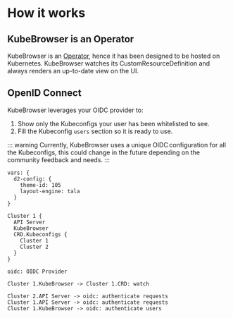 # How it works

## KubeBrowser is an Operator

KubeBrowser is an [Operator](https://kubernetes.io/docs/concepts/extend-kubernetes/operator/), hence it has been designed to be hosted on Kubernetes. KubeBrowser watches its CustomResourceDefinition and always renders an up-to-date view on the UI.

## OpenID Connect

KubeBrowser leverages your OIDC provider to:

1. Show only the Kubeconfigs your user has been whitelisted to see.
1. Fill the Kubeconfig `users` section so it is ready to use.

::: warning
Currently, KubeBrowser uses a unique OIDC configuration for all the Kubeconfigs, this could change in the future depending on the community feedback and needs.
:::

```d2
vars: {
  d2-config: {
    theme-id: 105
    layout-engine: tala
  }
}

Cluster 1 {
  API Server
  KubeBrowser
  CRD.Kubeconfigs {
    Cluster 1
    Cluster 2
  }
}

oidc: OIDC Provider

Cluster 1.KubeBrowser -> Cluster 1.CRD: watch

Cluster 2.API Server -> oidc: authenticate requests
Cluster 1.API Server -> oidc: authenticate requests
Cluster 1.KubeBrowser -> oidc: authenticate users
```
